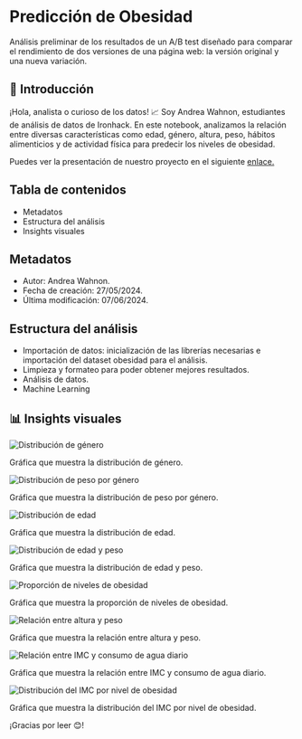 # Predicción de Obesidad

Análisis preliminar de los resultados de un A/B test diseñado para comparar el rendimiento de dos versiones de una página web: la versión original y una nueva variación. 

## 👋 Introducción

¡Hola, analista o curioso de los datos! 📈 Soy Andrea Wahnon, estudiantes de análisis de datos de Ironhack. En este notebook, analizamos la relación entre diversas características como edad, género, altura, peso, hábitos alimenticios y de actividad física para predecir los niveles de obesidad.

Puedes ver la presentación de nuestro proyecto en el siguiente <a href="https://docs.google.com/presentation/d/16PBytT8oQwzKmZK7OMqEtighhyJtCW-CxMsbRT62mhk/edit?usp=sharing">enlace.</a>

## Tabla de contenidos

- Metadatos
- Estructura del análisis
- Insights visuales

## Metadatos

- Autor: Andrea Wahnon.
- Fecha de creación: 27/05/2024.
- Última modificación: 07/06/2024.

## Estructura del análisis

- Importación de datos: inicialización de las librerías necesarias e importación del dataset obesidad para el análisis.
- Limpieza y formateo para poder obtener mejores resultados.
- Análisis de datos.
- Machine Learning

## 📊 Insights visuales

![Distribución de género](https://drive.google.com/uc?export=view&id=13ftd6aQah9jkR7sRZoc3_AF0Ca2md-_0)

Gráfica que muestra la distribución de género.

![Distribución de peso por género](https://drive.google.com/uc?export=view&id=1Xe2Cnb20XqblKL7rLyTMWT-UfSgKULMq)

Gráfica que muestra la distribución de peso por género.

![Distribución de edad](https://drive.google.com/uc?export=view&id=1lz7_tbu-ApOnppAVgL76YM3NhlamDrmG)

Gráfica que muestra la distribución de edad.

![Distribución de edad y peso](https://drive.google.com/uc?export=view&id=1xX_GdzQcX5dVKyPYs-raj6EO_GSyOFW1)

Gráfica que muestra la distribución de edad y peso.

![Proporción de niveles de obesidad](https://drive.google.com/uc?export=view&id=1rPT3LYLFfeRp4XyYMSA-4dD7MewpNa19)

Gráfica que muestra la proporción de niveles de obesidad.

![Relación entre altura y peso](https://drive.google.com/uc?export=view&id=1H9xerQgekSilcGFt4-xGIyQI_l5v_ZmF)

Gráfica que muestra la relación entre altura y peso.

![Relación entre IMC y consumo de agua diario](https://drive.google.com/uc?export=view&id=1SUCUKUoZQeG_XJBfBKycPfuFi-ijTtsJ)

Gráfica que muestra la relación entre IMC y consumo de agua diario.

![Distribución del IMC por nivel de obesidad](https://drive.google.com/uc?export=view&id=1w1al_NDGUtuRqCfj_DacHTW_Qs8QlpE5)

Gráfica que muestra la distribución del IMC por nivel de obesidad.

¡Gracias por leer 😊!